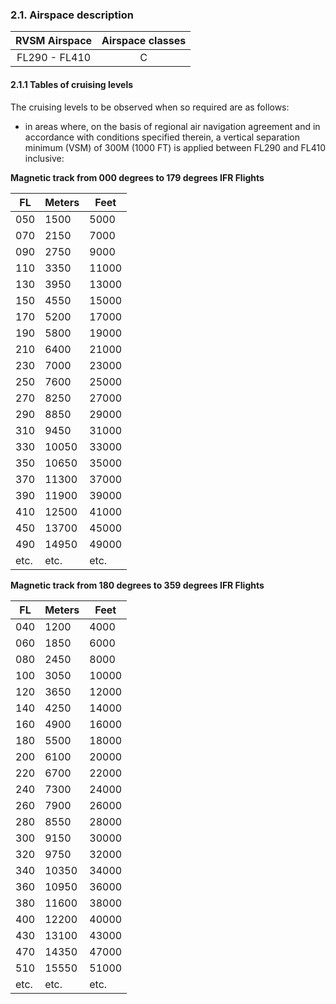 ### 	2.1. Airspace description

| RVSM Airspace | Airspace classes |
| :-----------: | :--------------: |
| FL290 - FL410 |        C         |

#### 2.1.1 Tables of cruising levels

The cruising levels to be observed when so required are as follows:

- in areas where, on the basis of regional air navigation agreement and in accordance with conditions specified therein, a vertical separation minimum (VSM) of 300M (1000 FT) is applied between FL290 and FL410 inclusive:

 **Magnetic track from 000 degrees to 179 degrees IFR Flights**

| FL   | Meters | Feet  |
| ---- | ------ | ----- |
| 050  | 1500   | 5000  |
| 070  | 2150   | 7000  |
| 090  | 2750   | 9000  |
| 110  | 3350   | 11000 |
| 130  | 3950   | 13000 |
| 150  | 4550   | 15000 |
| 170  | 5200   | 17000 |
| 190  | 5800   | 19000 |
| 210  | 6400   | 21000 |
| 230  | 7000   | 23000 |
| 250  | 7600   | 25000 |
| 270  | 8250   | 27000 |
| 290  | 8850   | 29000 |
| 310  | 9450   | 31000 |
| 330  | 10050  | 33000 |
| 350  | 10650  | 35000 |
| 370  | 11300  | 37000 |
| 390  | 11900  | 39000 |
| 410  | 12500  | 41000 |
| 450  | 13700  | 45000 |
| 490  | 14950  | 49000 |
| etc. | etc.   | etc.  |

**Magnetic track from 180 degrees to 359 degrees IFR Flights**

| FL   | Meters | Feet  |
| ---- | ------ | ----- |
| 040  | 1200   | 4000  |
| 060  | 1850   | 6000  |
| 080  | 2450   | 8000  |
| 100  | 3050   | 10000 |
| 120  | 3650   | 12000 |
| 140  | 4250   | 14000 |
| 160  | 4900   | 16000 |
| 180  | 5500   | 18000 |
| 200  | 6100   | 20000 |
| 220  | 6700   | 22000 |
| 240  | 7300   | 24000 |
| 260  | 7900   | 26000 |
| 280  | 8550   | 28000 |
| 300  | 9150   | 30000 |
| 320  | 9750   | 32000 |
| 340  | 10350  | 34000 |
| 360  | 10950  | 36000 |
| 380  | 11600  | 38000 |
| 400  | 12200  | 40000 |
| 430  | 13100  | 43000 |
| 470  | 14350  | 47000 |
| 510  | 15550  | 51000 |
| etc. | etc.   | etc.  |

